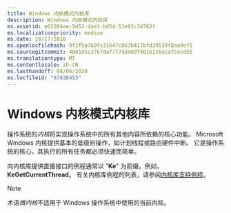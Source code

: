 ```yaml
---
title: Windows 内核模式内核库
description: Windows 内核模式内核库
ms.assetid: e62264ee-5d52-4ae1-bd54-51e93c34762f
ms.localizationpriority: medium
ms.date: 10/17/2018
ms.openlocfilehash: 9f2f5a7b0fc31647c867b417bfd39539f8aa9ef5
ms.sourcegitcommit: 4801d5c3767daf77743dd0f4016116ecaf54cd55
ms.translationtype: MT
ms.contentlocale: zh-CN
ms.lasthandoff: 08/06/2020
ms.locfileid: "87838453"
---
```

# <a name="windows-kernel-mode-kernel-library"></a>Windows 内核模式内核库

操作系统的*内核*将实现操作系统中的所有其他内容所依赖的核心功能。 Microsoft Windows 内核提供基本的低级别操作，如计划线程或路由硬件中断。 它是操作系统的核心，其执行的所有任务都必须快速而简单。

向内核库提供直接接口的例程通常以 "**Ke**" 为前缀，例如， **KeGetCurrentThread**。 有关内核库例程的列表，请参阅[内核库支持例程](https://docs.microsoft.com/windows-hardware/drivers/ddi/_kernel/#core-kernel-library-support-routines)。

>[!NOTE]
>术语*微内核*不适用于 Windows 操作系统中使用的当前内核。
